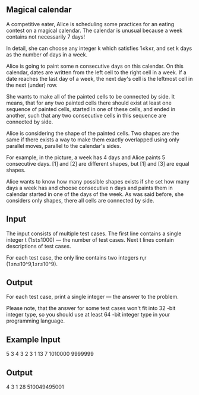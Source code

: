 ## Magical calendar
A competitive eater, Alice is scheduling some practices for an eating contest on a magical calendar. The calendar is unusual because a week contains not necessarily 7 days!

In detail, she can choose any integer k which satisfies 1≤k≤r, and set k days as the number of days in a week.

Alice is going to paint some n consecutive days on this calendar. On this calendar, dates are written from the left cell to the right cell in a week. If a date reaches the last day of a week, the next day's cell is the leftmost cell in the next (under) row.

She wants to make all of the painted cells to be connected by side. It means, that for any two painted cells there should exist at least one sequence of painted cells, started in one of these cells, and ended in another, such that any two consecutive cells in this sequence are connected by side.

Alice is considering the shape of the painted cells. Two shapes are the same if there exists a way to make them exactly overlapped using only parallel moves, parallel to the calendar's sides.

For example, in the picture, a week has 4 days and Alice paints 5 consecutive days. [1] and [2] are different shapes, but [1] and [3] are equal shapes.

Alice wants to know how many possible shapes exists if she set how many days a week has and choose consecutive n days and paints them in calendar started in one of the days of the week. As was said before, she considers only shapes, there all cells are connected by side.

## Input
The input consists of multiple test cases. The first line contains a single integer t (1≤t≤1000) — the number of test cases. Next t lines contain descriptions of test cases.

For each test case, the only line contains two integers n,r
(1≤n≤10^9,1≤r≤10^9).

## Output
For each test case, print a single integer  — the answer to the problem.

Please note, that the answer for some test cases won't fit into 32 -bit integer type, so you should use at least 64 -bit integer type in your programming language.

## Example Input
5
3 4
3 2
3 1
13 7
1010000 9999999

## Output
4
3
1
28
510049495001

